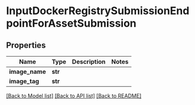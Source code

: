 # InputDockerRegistrySubmissionEndpointForAssetSubmission

## Properties
Name | Type | Description | Notes
------------ | ------------- | ------------- | -------------
**image_name** | **str** |  | 
**image_tag** | **str** |  | 

[[Back to Model list]](../README.md#documentation-for-models) [[Back to API list]](../README.md#documentation-for-api-endpoints) [[Back to README]](../README.md)


